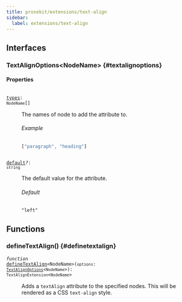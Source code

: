 ```yaml
---
title: prosekit/extensions/text-align
sidebar:
  label: extensions/text-align
---
```


## Interfaces

### TextAlignOptions\<NodeName\> {#textalignoptions}

#### Properties

<dl>

<dt>

<code data-typedoc-code><i></i> <a id="types" href="#types">types</a>: `NodeName`[]</code>

</dt>

<dd>

The names of node to add the attribute to.

###### Example

```ts
["paragraph", "heading"]
```

</dd>

</dl>

<dl>

<dt>

<code data-typedoc-code><i></i> <a id="default" href="#default">default</a><i>?</i>: `string`</code>

</dt>

<dd>

The default value for the attribute.

###### Default

`"left"`

</dd>

</dl>

## Functions

### defineTextAlign() {#definetextalign}

<dl>

<dt>

<code data-typedoc-code><i>function</i> <i></i> <a id="definetextalign" href="#definetextalign">defineTextAlign</a>\<NodeName\>(`options`: [`TextAlignOptions`](#textalignoptions)\<`NodeName`\>): `TextAlignExtension`\<`NodeName`\></code>

</dt>

<dd>

Adds a `textAlign` attribute to the specified nodes. This will be rendered as
a CSS `text-align` style.

</dd>

</dl>
